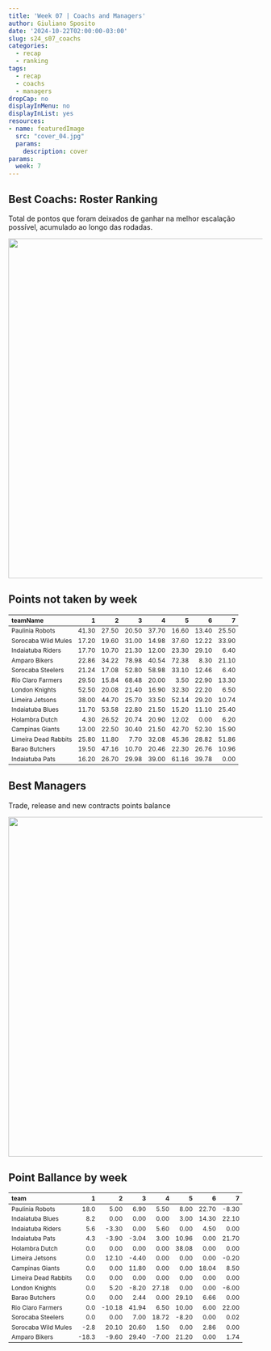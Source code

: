 ```yaml
---
title: 'Week 07 | Coachs and Managers'
author: Giuliano Sposito
date: '2024-10-22T02:00:00-03:00'
slug: s24_s07_coachs
categories:
  - recap
  - ranking
tags:
  - recap
  - coachs
  - managers
dropCap: no
displayInMenu: no
displayInList: yes
resources:
- name: featuredImage
  src: "cover_04.jpg"
  params:
    description: cover
params:
  week: 7
---
```

<script src="{{< blogdown/postref >}}index_files/kePrint/kePrint.js"></script>
<link href="{{< blogdown/postref >}}index_files/lightable/lightable.css" rel="stylesheet" />
<script src="{{< blogdown/postref >}}index_files/kePrint/kePrint.js"></script>
<link href="{{< blogdown/postref >}}index_files/lightable/lightable.css" rel="stylesheet" />

<!--more-->



## Best Coachs: Roster Ranking

Total de pontos que foram deixados de ganhar na melhor escalação possível, acumulado ao longo das rodadas.

<img src="{{< blogdown/postref >}}index_files/figure-html/bestCoachChart-1.png" width="672" />

## Points not taken by week

<table class="table" style="font-size: 12px; margin-left: auto; margin-right: auto;">
 <thead>
  <tr>
   <th style="text-align:left;"> teamName </th>
   <th style="text-align:right;"> 1 </th>
   <th style="text-align:right;"> 2 </th>
   <th style="text-align:right;"> 3 </th>
   <th style="text-align:right;"> 4 </th>
   <th style="text-align:right;"> 5 </th>
   <th style="text-align:right;"> 6 </th>
   <th style="text-align:right;"> 7 </th>
  </tr>
 </thead>
<tbody>
  <tr>
   <td style="text-align:left;"> Paulinia Robots </td>
   <td style="text-align:right;"> 41.30 </td>
   <td style="text-align:right;"> 27.50 </td>
   <td style="text-align:right;"> 20.50 </td>
   <td style="text-align:right;"> 37.70 </td>
   <td style="text-align:right;"> 16.60 </td>
   <td style="text-align:right;"> 13.40 </td>
   <td style="text-align:right;"> 25.50 </td>
  </tr>
  <tr>
   <td style="text-align:left;"> Sorocaba Wild Mules </td>
   <td style="text-align:right;"> 17.20 </td>
   <td style="text-align:right;"> 19.60 </td>
   <td style="text-align:right;"> 31.00 </td>
   <td style="text-align:right;"> 14.98 </td>
   <td style="text-align:right;"> 37.60 </td>
   <td style="text-align:right;"> 12.22 </td>
   <td style="text-align:right;"> 33.90 </td>
  </tr>
  <tr>
   <td style="text-align:left;"> Indaiatuba Riders </td>
   <td style="text-align:right;"> 17.70 </td>
   <td style="text-align:right;"> 10.70 </td>
   <td style="text-align:right;"> 21.30 </td>
   <td style="text-align:right;"> 12.00 </td>
   <td style="text-align:right;"> 23.30 </td>
   <td style="text-align:right;"> 29.10 </td>
   <td style="text-align:right;"> 6.40 </td>
  </tr>
  <tr>
   <td style="text-align:left;"> Amparo Bikers </td>
   <td style="text-align:right;"> 22.86 </td>
   <td style="text-align:right;"> 34.22 </td>
   <td style="text-align:right;"> 78.98 </td>
   <td style="text-align:right;"> 40.54 </td>
   <td style="text-align:right;"> 72.38 </td>
   <td style="text-align:right;"> 8.30 </td>
   <td style="text-align:right;"> 21.10 </td>
  </tr>
  <tr>
   <td style="text-align:left;"> Sorocaba Steelers </td>
   <td style="text-align:right;"> 21.24 </td>
   <td style="text-align:right;"> 17.08 </td>
   <td style="text-align:right;"> 52.80 </td>
   <td style="text-align:right;"> 58.98 </td>
   <td style="text-align:right;"> 33.10 </td>
   <td style="text-align:right;"> 12.46 </td>
   <td style="text-align:right;"> 6.40 </td>
  </tr>
  <tr>
   <td style="text-align:left;"> Rio Claro Farmers </td>
   <td style="text-align:right;"> 29.50 </td>
   <td style="text-align:right;"> 15.84 </td>
   <td style="text-align:right;"> 68.48 </td>
   <td style="text-align:right;"> 20.00 </td>
   <td style="text-align:right;"> 3.50 </td>
   <td style="text-align:right;"> 22.90 </td>
   <td style="text-align:right;"> 13.30 </td>
  </tr>
  <tr>
   <td style="text-align:left;"> London Knights </td>
   <td style="text-align:right;"> 52.50 </td>
   <td style="text-align:right;"> 20.08 </td>
   <td style="text-align:right;"> 21.40 </td>
   <td style="text-align:right;"> 16.90 </td>
   <td style="text-align:right;"> 32.30 </td>
   <td style="text-align:right;"> 22.20 </td>
   <td style="text-align:right;"> 6.50 </td>
  </tr>
  <tr>
   <td style="text-align:left;"> Limeira Jetsons </td>
   <td style="text-align:right;"> 38.00 </td>
   <td style="text-align:right;"> 44.70 </td>
   <td style="text-align:right;"> 25.70 </td>
   <td style="text-align:right;"> 33.50 </td>
   <td style="text-align:right;"> 52.14 </td>
   <td style="text-align:right;"> 29.20 </td>
   <td style="text-align:right;"> 10.74 </td>
  </tr>
  <tr>
   <td style="text-align:left;"> Indaiatuba Blues </td>
   <td style="text-align:right;"> 11.70 </td>
   <td style="text-align:right;"> 53.58 </td>
   <td style="text-align:right;"> 22.80 </td>
   <td style="text-align:right;"> 21.50 </td>
   <td style="text-align:right;"> 15.20 </td>
   <td style="text-align:right;"> 11.10 </td>
   <td style="text-align:right;"> 25.40 </td>
  </tr>
  <tr>
   <td style="text-align:left;"> Holambra Dutch </td>
   <td style="text-align:right;"> 4.30 </td>
   <td style="text-align:right;"> 26.52 </td>
   <td style="text-align:right;"> 20.74 </td>
   <td style="text-align:right;"> 20.90 </td>
   <td style="text-align:right;"> 12.02 </td>
   <td style="text-align:right;"> 0.00 </td>
   <td style="text-align:right;"> 6.20 </td>
  </tr>
  <tr>
   <td style="text-align:left;"> Campinas Giants </td>
   <td style="text-align:right;"> 13.00 </td>
   <td style="text-align:right;"> 22.50 </td>
   <td style="text-align:right;"> 30.40 </td>
   <td style="text-align:right;"> 21.50 </td>
   <td style="text-align:right;"> 42.70 </td>
   <td style="text-align:right;"> 52.30 </td>
   <td style="text-align:right;"> 15.90 </td>
  </tr>
  <tr>
   <td style="text-align:left;"> Limeira Dead Rabbits </td>
   <td style="text-align:right;"> 25.80 </td>
   <td style="text-align:right;"> 11.80 </td>
   <td style="text-align:right;"> 7.70 </td>
   <td style="text-align:right;"> 32.08 </td>
   <td style="text-align:right;"> 45.36 </td>
   <td style="text-align:right;"> 28.82 </td>
   <td style="text-align:right;"> 51.86 </td>
  </tr>
  <tr>
   <td style="text-align:left;"> Barao Butchers </td>
   <td style="text-align:right;"> 19.50 </td>
   <td style="text-align:right;"> 47.16 </td>
   <td style="text-align:right;"> 10.70 </td>
   <td style="text-align:right;"> 20.46 </td>
   <td style="text-align:right;"> 22.30 </td>
   <td style="text-align:right;"> 26.76 </td>
   <td style="text-align:right;"> 10.96 </td>
  </tr>
  <tr>
   <td style="text-align:left;"> Indaiatuba Pats </td>
   <td style="text-align:right;"> 16.20 </td>
   <td style="text-align:right;"> 26.70 </td>
   <td style="text-align:right;"> 29.98 </td>
   <td style="text-align:right;"> 39.00 </td>
   <td style="text-align:right;"> 61.16 </td>
   <td style="text-align:right;"> 39.78 </td>
   <td style="text-align:right;"> 0.00 </td>
  </tr>
</tbody>
</table>

## Best Managers

Trade, release and new contracts points balance

<img src="{{< blogdown/postref >}}index_files/figure-html/bestManagerChart-1.png" width="672" />


## Point Ballance by week

<table class="table" style="font-size: 12px; margin-left: auto; margin-right: auto;">
 <thead>
  <tr>
   <th style="text-align:left;"> team </th>
   <th style="text-align:right;"> 1 </th>
   <th style="text-align:right;"> 2 </th>
   <th style="text-align:right;"> 3 </th>
   <th style="text-align:right;"> 4 </th>
   <th style="text-align:right;"> 5 </th>
   <th style="text-align:right;"> 6 </th>
   <th style="text-align:right;"> 7 </th>
  </tr>
 </thead>
<tbody>
  <tr>
   <td style="text-align:left;"> Paulinia Robots </td>
   <td style="text-align:right;"> 18.0 </td>
   <td style="text-align:right;"> 5.00 </td>
   <td style="text-align:right;"> 6.90 </td>
   <td style="text-align:right;"> 5.50 </td>
   <td style="text-align:right;"> 8.00 </td>
   <td style="text-align:right;"> 22.70 </td>
   <td style="text-align:right;"> -8.30 </td>
  </tr>
  <tr>
   <td style="text-align:left;"> Indaiatuba Blues </td>
   <td style="text-align:right;"> 8.2 </td>
   <td style="text-align:right;"> 0.00 </td>
   <td style="text-align:right;"> 0.00 </td>
   <td style="text-align:right;"> 0.00 </td>
   <td style="text-align:right;"> 3.00 </td>
   <td style="text-align:right;"> 14.30 </td>
   <td style="text-align:right;"> 22.10 </td>
  </tr>
  <tr>
   <td style="text-align:left;"> Indaiatuba Riders </td>
   <td style="text-align:right;"> 5.6 </td>
   <td style="text-align:right;"> -3.30 </td>
   <td style="text-align:right;"> 0.00 </td>
   <td style="text-align:right;"> 5.60 </td>
   <td style="text-align:right;"> 0.00 </td>
   <td style="text-align:right;"> 4.50 </td>
   <td style="text-align:right;"> 0.00 </td>
  </tr>
  <tr>
   <td style="text-align:left;"> Indaiatuba Pats </td>
   <td style="text-align:right;"> 4.3 </td>
   <td style="text-align:right;"> -3.90 </td>
   <td style="text-align:right;"> -3.04 </td>
   <td style="text-align:right;"> 3.00 </td>
   <td style="text-align:right;"> 10.96 </td>
   <td style="text-align:right;"> 0.00 </td>
   <td style="text-align:right;"> 21.70 </td>
  </tr>
  <tr>
   <td style="text-align:left;"> Holambra Dutch </td>
   <td style="text-align:right;"> 0.0 </td>
   <td style="text-align:right;"> 0.00 </td>
   <td style="text-align:right;"> 0.00 </td>
   <td style="text-align:right;"> 0.00 </td>
   <td style="text-align:right;"> 38.08 </td>
   <td style="text-align:right;"> 0.00 </td>
   <td style="text-align:right;"> 0.00 </td>
  </tr>
  <tr>
   <td style="text-align:left;"> Limeira Jetsons </td>
   <td style="text-align:right;"> 0.0 </td>
   <td style="text-align:right;"> 12.10 </td>
   <td style="text-align:right;"> -4.40 </td>
   <td style="text-align:right;"> 0.00 </td>
   <td style="text-align:right;"> 0.00 </td>
   <td style="text-align:right;"> 0.00 </td>
   <td style="text-align:right;"> -0.20 </td>
  </tr>
  <tr>
   <td style="text-align:left;"> Campinas Giants </td>
   <td style="text-align:right;"> 0.0 </td>
   <td style="text-align:right;"> 0.00 </td>
   <td style="text-align:right;"> 11.80 </td>
   <td style="text-align:right;"> 0.00 </td>
   <td style="text-align:right;"> 0.00 </td>
   <td style="text-align:right;"> 18.04 </td>
   <td style="text-align:right;"> 8.50 </td>
  </tr>
  <tr>
   <td style="text-align:left;"> Limeira Dead Rabbits </td>
   <td style="text-align:right;"> 0.0 </td>
   <td style="text-align:right;"> 0.00 </td>
   <td style="text-align:right;"> 0.00 </td>
   <td style="text-align:right;"> 0.00 </td>
   <td style="text-align:right;"> 0.00 </td>
   <td style="text-align:right;"> 0.00 </td>
   <td style="text-align:right;"> 0.00 </td>
  </tr>
  <tr>
   <td style="text-align:left;"> London Knights </td>
   <td style="text-align:right;"> 0.0 </td>
   <td style="text-align:right;"> 5.20 </td>
   <td style="text-align:right;"> -8.20 </td>
   <td style="text-align:right;"> 27.18 </td>
   <td style="text-align:right;"> 0.00 </td>
   <td style="text-align:right;"> 0.00 </td>
   <td style="text-align:right;"> -6.00 </td>
  </tr>
  <tr>
   <td style="text-align:left;"> Barao Butchers </td>
   <td style="text-align:right;"> 0.0 </td>
   <td style="text-align:right;"> 0.00 </td>
   <td style="text-align:right;"> 2.44 </td>
   <td style="text-align:right;"> 0.00 </td>
   <td style="text-align:right;"> 29.10 </td>
   <td style="text-align:right;"> 6.66 </td>
   <td style="text-align:right;"> 0.00 </td>
  </tr>
  <tr>
   <td style="text-align:left;"> Rio Claro Farmers </td>
   <td style="text-align:right;"> 0.0 </td>
   <td style="text-align:right;"> -10.18 </td>
   <td style="text-align:right;"> 41.94 </td>
   <td style="text-align:right;"> 6.50 </td>
   <td style="text-align:right;"> 10.00 </td>
   <td style="text-align:right;"> 6.00 </td>
   <td style="text-align:right;"> 22.00 </td>
  </tr>
  <tr>
   <td style="text-align:left;"> Sorocaba Steelers </td>
   <td style="text-align:right;"> 0.0 </td>
   <td style="text-align:right;"> 0.00 </td>
   <td style="text-align:right;"> 7.00 </td>
   <td style="text-align:right;"> 18.72 </td>
   <td style="text-align:right;"> -8.20 </td>
   <td style="text-align:right;"> 0.00 </td>
   <td style="text-align:right;"> 0.02 </td>
  </tr>
  <tr>
   <td style="text-align:left;"> Sorocaba Wild Mules </td>
   <td style="text-align:right;"> -2.8 </td>
   <td style="text-align:right;"> 20.10 </td>
   <td style="text-align:right;"> 20.60 </td>
   <td style="text-align:right;"> 1.50 </td>
   <td style="text-align:right;"> 0.00 </td>
   <td style="text-align:right;"> 2.86 </td>
   <td style="text-align:right;"> 0.00 </td>
  </tr>
  <tr>
   <td style="text-align:left;"> Amparo Bikers </td>
   <td style="text-align:right;"> -18.3 </td>
   <td style="text-align:right;"> -9.60 </td>
   <td style="text-align:right;"> 29.40 </td>
   <td style="text-align:right;"> -7.00 </td>
   <td style="text-align:right;"> 21.20 </td>
   <td style="text-align:right;"> 0.00 </td>
   <td style="text-align:right;"> 1.74 </td>
  </tr>
</tbody>
</table>
